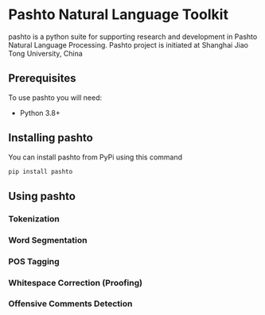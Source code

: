 # Pashto Natural Language Toolkit
pashto is a python suite for supporting research and development in Pashto Natural Language Processing. Pashto project is initiated at Shanghai Jiao Tong University, China

## Prerequisites
To use pashto you will need:
* Python 3.8+

## Installing pashto
You can install pashto from PyPi using this command
```bash
pip install pashto
```

## Using pashto

### Tokenization

### Word Segmentation

### POS Tagging

### Whitespace Correction (Proofing)

### Offensive Comments Detection

